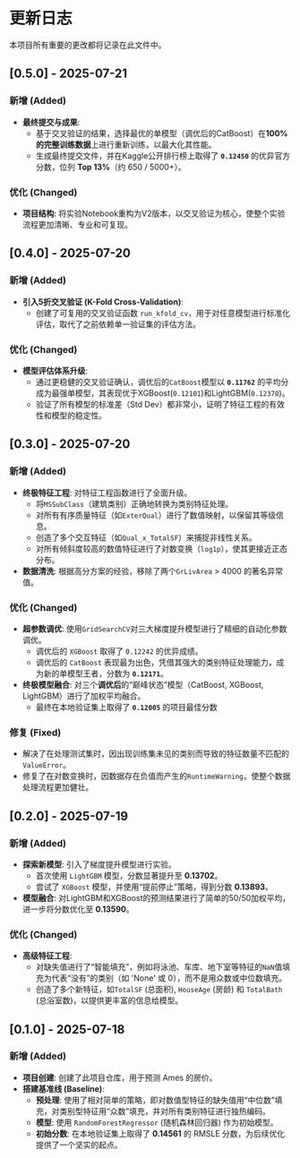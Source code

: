 # 更新日志

本项目所有重要的更改都将记录在此文件中。

## [0.5.0] - 2025-07-21

### 新增 (Added)
- **最终提交与成果**: 
  - 基于交叉验证的结果，选择最优的单模型（调优后的CatBoost）在**100%的完整训练数据**上进行重新训练，以最大化其性能。
  - 生成最终提交文件，并在Kaggle公开排行榜上取得了 **`0.12450`** 的优异官方分数，位列 **Top 13%**（约 650 / 5000+）。

### 优化 (Changed)
- **项目结构**: 将实验Notebook重构为V2版本，以交叉验证为核心，使整个实验流程更加清晰、专业和可复现。


## [0.4.0] - 2025-07-20

### 新增 (Added)
- **引入5折交叉验证 (K-Fold Cross-Validation)**:
  - 创建了可复用的交叉验证函数 `run_kfold_cv`，用于对任意模型进行标准化评估，取代了之前依赖单一验证集的评估方法。
  
### 优化 (Changed)
- **模型评估体系升级**: 
  - 通过更稳健的交叉验证确认，调优后的`CatBoost`模型以 **`0.11762`** 的平均分成为最强单模型，其表现优于XGBoost(`0.12101`)和LightGBM(`0.12370`)。
  - 验证了所有模型的标准差（Std Dev）都非常小，证明了特征工程的有效性和模型的稳定性。

## [0.3.0] - 2025-07-20

### 新增 (Added)
- **终极特征工程**: 对特征工程函数进行了全面升级。
  - 将`MSSubClass`（建筑类别）正确地转换为类别特征处理。
  - 对所有有序质量特征（如`ExterQual`）进行了数值映射，以保留其等级信息。
  - 创造了多个交互特征（如`Qual_x_TotalSF`）来捕捉非线性关系。
  - 对所有倾斜度较高的数值特征进行了对数变换（`log1p`），使其更接近正态分布。
- **数据清洗**: 根据高分方案的经验，移除了两个`GrLivArea` > 4000 的著名异常值。

### 优化 (Changed)
- **超参数调优**: 使用`GridSearchCV`对三大梯度提升模型进行了精细的自动化参数调优。
  - 调优后的 `XGBoost` 取得了 `0.12242` 的优异成绩。
  - 调优后的 `CatBoost` 表现最为出色，凭借其强大的类别特征处理能力，成为新的单模型王者，分数为 **`0.12171`**。
- **终极模型融合**: 对三个**调优后**的“巅峰状态”模型（CatBoost, XGBoost, LightGBM）进行了加权平均融合。
  - 最终在本地验证集上取得了 **`0.12005`** 的项目最佳分数

### 修复 (Fixed)
- 解决了在处理测试集时，因出现训练集未见的类别而导致的特征数量不匹配的`ValueError`。
- 修复了在对数变换时，因数据存在负值而产生的`RuntimeWarning`，使整个数据处理流程更加健壮。

## [0.2.0] - 2025-07-19

### 新增 (Added)
- **探索新模型**: 引入了梯度提升模型进行实验。
  - 首次使用 `LightGBM` 模型，分数显著提升至 **0.13702**。
  - 尝试了 `XGBoost` 模型，并使用“提前停止”策略，得到分数 **0.13893**。
- **模型融合**: 对LightGBM和XGBoost的预测结果进行了简单的50/50加权平均，进一步将分数优化至 **0.13590**。

### 优化 (Changed)
- **高级特征工程**:
  - 对缺失值进行了“智能填充”，例如将泳池、车库、地下室等特征的`NaN`值填充为代表“没有”的类别（如 'None' 或 0），而不是用众数或中位数填充。
  - 创造了多个新特征，如`TotalSF` (总面积), `HouseAge` (房龄) 和 `TotalBath` (总浴室数)，以提供更丰富的信息给模型。


## [0.1.0] - 2025-07-18

### 新增 (Added)
- **项目创建**: 创建了此项目仓库，用于预测 Ames 的房价。
- **搭建基准线 (Baseline)**:
  - **预处理**: 使用了相对简单的策略，即对数值型特征的缺失值用“中位数”填充，对类别型特征用“众数”填充，并对所有类别特征进行独热编码。
  - **模型**: 使用 `RandomForestRegressor` (随机森林回归器) 作为初始模型。
  - **初始分数**: 在本地验证集上取得了 **0.14561** 的 RMSLE 分数，为后续优化提供了一个坚实的起点。